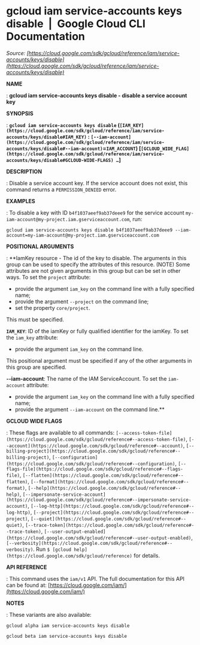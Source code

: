 # gcloud iam service-accounts keys disable  |  Google Cloud CLI Documentation

*Source: [https://cloud.google.com/sdk/gcloud/reference/iam/service-accounts/keys/disable](https://cloud.google.com/sdk/gcloud/reference/iam/service-accounts/keys/disable)*

**NAME**

: **gcloud iam service-accounts keys disable - disable a service account key**

**SYNOPSIS**

: **`gcloud iam service-accounts keys disable` (`[IAM_KEY](https://cloud.google.com/sdk/gcloud/reference/iam/service-accounts/keys/disable#IAM_KEY)` : `[--iam-account](https://cloud.google.com/sdk/gcloud/reference/iam/service-accounts/keys/disable#--iam-account)`=`IAM_ACCOUNT`) [`[GCLOUD_WIDE_FLAG](https://cloud.google.com/sdk/gcloud/reference/iam/service-accounts/keys/disable#GCLOUD-WIDE-FLAGS) …`]**

**DESCRIPTION**

: Disable a service account key.
If the service account does not exist, this command returns a
`PERMISSION_DENIED` error.

**EXAMPLES**

: To disable a key with ID `b4f1037aeef9ab37deee9` for the service
account `my-iam-account@my-project.iam.gserviceaccount.com`, run:

```
gcloud iam service-accounts keys disable b4f1037aeef9ab37deee9 --iam-account=my-iam-account@my-project.iam.gserviceaccount.com
```

**POSITIONAL ARGUMENTS**

: **IamKey resource - The id of the key to disable. The arguments in this group can
be used to specify the attributes of this resource. (NOTE) Some attributes are
not given arguments in this group but can be set in other ways.
To set the `project` attribute:

- provide the argument `iam_key` on the command line with a fully
specified name;
- provide the argument `--project` on the command line;
- set the property `core/project`.

This must be specified.

**`IAM_KEY`**:
ID of the iamKey or fully qualified identifier for the iamKey.
To set the `iam_key` attribute:

- provide the argument `iam_key` on the command line.

This positional argument must be specified if any of the other arguments in this
group are specified.

**--iam-account**:
The name of the IAM ServiceAccount.
To set the `iam-account` attribute:

- provide the argument `iam_key` on the command line with a fully
specified name;
- provide the argument `--iam-account` on the command line.**

**GCLOUD WIDE FLAGS**

: These flags are available to all commands: `[--access-token-file](https://cloud.google.com/sdk/gcloud/reference#--access-token-file)`,
`[--account](https://cloud.google.com/sdk/gcloud/reference#--account)`, `[--billing-project](https://cloud.google.com/sdk/gcloud/reference#--billing-project)`,
`[--configuration](https://cloud.google.com/sdk/gcloud/reference#--configuration)`,
`[--flags-file](https://cloud.google.com/sdk/gcloud/reference#--flags-file)`,
`[--flatten](https://cloud.google.com/sdk/gcloud/reference#--flatten)`, `[--format](https://cloud.google.com/sdk/gcloud/reference#--format)`, `[--help](https://cloud.google.com/sdk/gcloud/reference#--help)`, `[--impersonate-service-account](https://cloud.google.com/sdk/gcloud/reference#--impersonate-service-account)`,
`[--log-http](https://cloud.google.com/sdk/gcloud/reference#--log-http)`,
`[--project](https://cloud.google.com/sdk/gcloud/reference#--project)`, `[--quiet](https://cloud.google.com/sdk/gcloud/reference#--quiet)`, `[--trace-token](https://cloud.google.com/sdk/gcloud/reference#--trace-token)`, `[--user-output-enabled](https://cloud.google.com/sdk/gcloud/reference#--user-output-enabled)`,
`[--verbosity](https://cloud.google.com/sdk/gcloud/reference#--verbosity)`.
Run `$ [gcloud help](https://cloud.google.com/sdk/gcloud/reference)` for details.

**API REFERENCE**

: This command uses the `iam/v1` API. The full documentation for this
API can be found at: [https://cloud.google.com/iam/](https://cloud.google.com/iam/)

**NOTES**

: These variants are also available:

```
gcloud alpha iam service-accounts keys disable
```

```
gcloud beta iam service-accounts keys disable
```